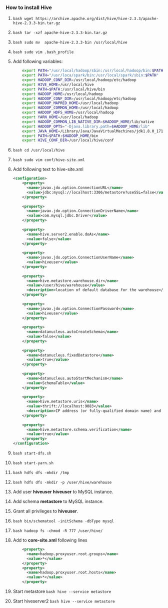 ### How to install Hive




1. ```bash wget https://archive.apache.org/dist/hive/hive-2.3.3/apache-hive-2.3.3-bin.tar.gz```
2. ```bash tar -xzf apache-hive-2.3.3-bin.tar.gz```
3. ```bash sudo mv  apache-hive-2.3.3-bin /usr/local/hive```
4. ```bash sudo vim .bash_profile```
5.  Add following variables:
    ```bash
        export PATH="/usr/local/hadoop/sbin:/usr/local/hadoop/bin:$PATH"
        export PATH="/usr/loca/spark/bin:/usr/local/spark/sbin:$PATH"
        export HADOOP_CONF_DIR=/usr/local/hadoop/etc/hadoop
        export HIVE_HOME=/usr/local/hive
        export PATH=$PATH:/usr/local/hive/bin
        export HADOOP_HOME=/usr/local/hadoop
        export HADOOP_CONF_DIR=/usr/local/hadoop/etc/hadoop
        export HADOOP_MAPRED_HOME=/usr/local/hadoop
        export HADOOP_COMMON_HOME=/usr/local/hadoop
        export HADOOP_HDFS_HOME=/usr/local/hadoop
        export YARN_HOME=/usr/local/hadoop
        export HADOOP_COMMON_LIB_NATIVE_DIR=$HADOOP_HOME/lib/native
        export HADOOP_OPTS="-Djava.library.path=$HADOOP_HOME/lib"
        export JAVA_HOME=/Library/Java/JavaVirtualMachines/jdk1.8.0_171.jdk/Contents/Home
        export PATH=$PATH:$HADOOP_HOME/bin
        export HIVE_CONF_DIR=/usr/local/hive/conf
    ```
6. ```bash cd /usr/local/hive```
7. ```bash sudo vim conf/hive-site.xml```
8. Add following text to hive-site.xml
    ```xml
    <configuration>
        <property>
          <name>javax.jdo.option.ConnectionURL</name>
          <value>jdbc:mysql://localhost:3306/metastore?useSSL=false</value>
        </property>
        
        <property>
          <name>javax.jdo.option.ConnectionDriverName</name>
          <value>com.mysql.jdbc.Driver</value>
        </property>
        
        <property>
          <name>hive.server2.enable.doAs</name>
          <value>false</value>
        </property>
        
        <property>
          <name>javax.jdo.option.ConnectionUserName</name>
          <value>hiveuser</value>
        </property>
        
        <property>
          <name>hive.metastore.warehouse.dir</name>
          <value>/user/hive/warehouse</value>
          <description>location of default database for the warehouse</description>
        </property>
        
        <property>
          <name>javax.jdo.option.ConnectionPassword</name>
          <value>hiveuser</value>
        </property>
        
        <property>
          <name>datanucleus.autoCreateSchema</name>
          <value>false</value>
        </property>
        
        <property>
          <name>datanucleus.fixedDatastore</name>
          <value>true</value>
        </property>
        
        <property>
          <name>datanucleus.autoStartMechanism</name> 
          <value>SchemaTable</value>
        </property> 
        
        <property>
          <name>hive.metastore.uris</name>
          <value>thrift://localhost:9083</value>
          <description>IP address (or fully-qualified domain name) and port of the metastore host</description>
        </property>
        
        <property>
          <name>hive.metastore.schema.verification</name>
          <value>true</value>
        </property>
    </configuration>
    
    ```
9.  ```bash start-dfs.sh```
10. ```bash start-yarn.sh```
11. ```bash hdfs dfs -mkdir /tmp```
12. ```bash hdfs dfs -mkdir -p /user/hive/warehouse```
13. Add user **hiveuser** **hiveuser** to MySQL instance.
14. Add schema **metastore** to MySQL instance.
15. Grant all privileges to **hiveuser**.
16. ```bash bin/schematool -initSchema -dbType mysql```
17. ```bash hadoop fs -chmod -R 777 /user/hive/```
18. Add to **core-site.xml** following lines
    ```xml
        <property>
          <name>hadoop.proxyuser.root.groups</name>
          <value>*</value>
        </property>
        <property>
          <name>hadoop.proxyuser.root.hosts</name>
          <value>*</value>
        </property>
    ```
    
19. Start metastore ```bash hive --service metastore```
20. Start hiveserver2 ```bash hive --service metastore```